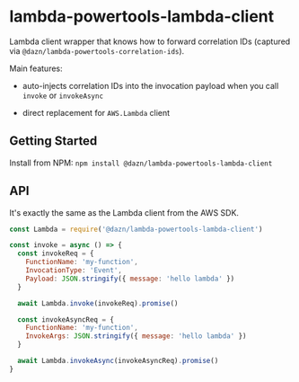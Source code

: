 # lambda-powertools-lambda-client

Lambda client wrapper that knows how to forward correlation IDs (captured via `@dazn/lambda-powertools-correlation-ids`).

Main features:

* auto-injects correlation IDs into the invocation payload when you call `invoke` or `invokeAsync`

* direct replacement for `AWS.Lambda` client

## Getting Started

Install from NPM: `npm install @dazn/lambda-powertools-lambda-client`

## API

It's exactly the same as the Lambda client from the AWS SDK.

```js
const Lambda = require('@dazn/lambda-powertools-lambda-client')

const invoke = async () => {
  const invokeReq = {
    FunctionName: 'my-function',
    InvocationType: 'Event',
    Payload: JSON.stringify({ message: 'hello lambda' })
  }

  await Lambda.invoke(invokeReq).promise()

  const invokeAsyncReq = {
    FunctionName: 'my-function',
    InvokeArgs: JSON.stringify({ message: 'hello lambda' })
  }

  await Lambda.invokeAsync(invokeAsyncReq).promise()
}
```
